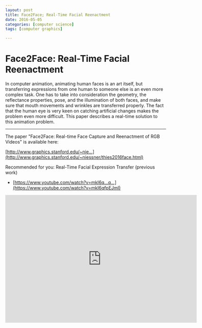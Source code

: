 ```yaml
---
layout: post
title: Face2Face; Real-Time Facial Reenactment
date: 2016-05-05
categories: [computer science]
tags: [computer graphics]

---
```


# Face2Face: Real-Time Facial Reenactment

In computer animation, animating human faces is an art itself, but transferring expressions from one human to someone else is an even more complex task. One has to take into consideration the geometry, the reflectance properties, pose, and the illumination of both faces, and make sure that mouth movements and wrinkles are transferred properly. The fact that the human eye is very keen on catching artificial changes makes the problem even more difficult. This paper describes a real-time solution to this animation problem.

---

The paper "Face2Face: Real-time Face Capture and Reenactment of RGB Videos" is available here:

[http://www.graphics.stanford.edu/~nie...](http://www.graphics.stanford.edu/~niessner/thies2016face.html)

Recommended for you:
Real-Time Facial Expression Transfer (previous work) 

- [https://www.youtube.com/watch?v=mkI6q...q...](https://www.youtube.com/watch?v=mkI6qfpEJmI)

<iframe width="600" height="400" src="https://www.youtube.com/embed/_S1lyQbbJM4" frameborder="0" allowfullscreen></iframe>